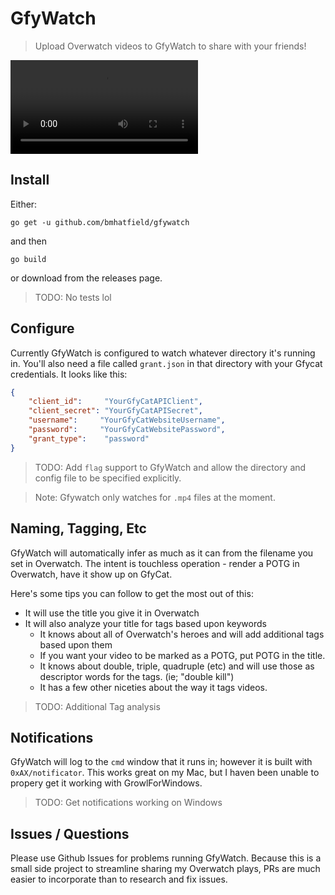 # GfyWatch
> Upload Overwatch videos to GfyWatch to share with your friends!

![Tracer Being Annoying](http://giant.gfycat.com/SociableSlowGrunion.webm)

## Install

Either:

`go get -u github.com/bmhatfield/gfywatch`

and then

`go build`

or download from the releases page.

> TODO: No tests lol

## Configure

Currently GfyWatch is configured to watch whatever directory it's running in. You'll also need a file called `grant.json` in that directory with your Gfycat credentials. It looks like this:

```json
{
    "client_id":     "YourGfyCatAPIClient",
    "client_secret": "YourGfyCatAPISecret",
    "username":     "YourGfyCatWebsiteUsername",
    "password":     "YourGfyCatWebsitePassword",
    "grant_type":    "password"
}
```

> TODO: Add `flag` support to GfyWatch and allow the directory and config file to be specified explicitly.

> Note: Gfywatch only watches for `.mp4` files at the moment.

## Naming, Tagging, Etc

GfyWatch will automatically infer as much as it can from the filename you set in Overwatch. The intent is touchless operation - render a POTG in Overwatch, have it show up on GfyCat.

Here's some tips you can follow to get the most out of this:

* It will use the title you give it in Overwatch
* It will also analyze your title for tags based upon keywords
  * It knows about all of Overwatch's heroes and will add additional tags based upon them
  * If you want your video to be marked as a POTG, put POTG in the title.
  * It knows about double, triple, quadruple (etc) and will use those as descriptor words for the tags. (ie; "double kill")
  * It has a few other niceties about the way it tags videos.

> TODO: Additional Tag analysis


## Notifications

GfyWatch will log to the `cmd` window that it runs in; however it is built with `0xAX/notificator`. This works great on my Mac, but I haven been unable to propery get it working with GrowlForWindows.

> TODO: Get notifications working on Windows

## Issues / Questions

Please use Github Issues for problems running GfyWatch. Because this is a small side project to streamline sharing my Overwatch plays, PRs are much easier to incorporate than to research and fix issues.